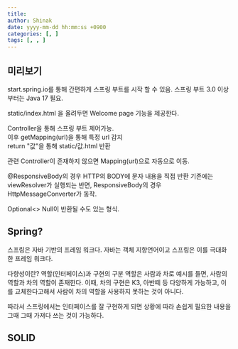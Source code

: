 ```yaml
---
title:
author: Shinak
date: yyyy-mm-dd hh:mm:ss +0900
categories: [, ]
tags: [, , ]
---
```


## 미리보기

start.spring.io를 통해 간편하게 스프링 부트를 시작 할 수 있음.
스프링 부트 3.0 이상 부터는 Java 17 필요.

static/index.html 을 올려두면 Welcome page 기능을 제공한다.

Controller을 통해 스프링 부트 제어가능.  
이후 getMapping(url)을 통해 특정 url 감지  
return "값"을 통해 static/값.html 반환

관련 Controller이 존재하지 않으면 Mapping(url)으로 자동으로 이동.

@ResponsiveBody의 경우 HTTP의 BODY에 문자 내용을 직접 반환
기존에는 viewResolver가 실행되는 반면, ResponsiveBody의 경우 HttpMessageConverter가 동작.

Optional<> Null이 반환될 수도 있는 형식.

## Spring?

스프링은 자바 기반의 프레임 워크다.
자바는 객체 지향언어이고 스프링은 이를 극대화 한 프레임 워크다.

다향성이란?
역할(인터페이스)과 구현의 구분
역할은 사람과 차로 예시를 들면, 사람의 역할과 차의 역할이 존재한다. 이때, 차의 구현은 K3, 아반떼 등 다양하게 가능하고, 이를 교체한다고해서 사람이 차의 역할을 사용하지 못하는 것이 아니다.

따라서 스프링에서는 인터페이스를 잘 구현하게 되면 상황에 따라 손쉽게 필요한 내용을 그때 그때 가져다 쓰는 것이 가능하다.

## SOLID
